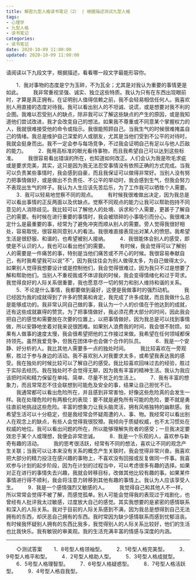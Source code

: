 ```yaml
---
title: 解密九型人格读书笔记（2） | 根据描述测试九型人格
tags:
- 心理学
- 九型人格
- 读书笔记
categories:
- 读书笔记
date: 2020-10-09 11:00:00
updated: 2020-10-09 11:00:00
---
```


请阅读以下九段文字，根据描述，看看哪一段文字最能形容你。


　　1．我对事物的态度是宁为玉碎，不为瓦全；尤其是对我认为重要的事情更是如此。
　　我非常重视坚强、诚实、独立这些特质。我认为只有在东西出现眼前时，才算是真正拥有。在证明别人值得信赖之前，我不会轻易相信任何人。我喜欢别人用直接的态度对待我。我可以看出别人的不坦诚、说谎，或是想要对我不利的企图。我难以忍受别人的缺点，除非我可以了解这些缺点的产生的原因，或是我知道他们尝试改进，我才会改变自己的想法。如果我不尊重或不同意某个掌握权力的人，我就很难接受他的命令或指示。我很能照顾自己。当我生气的时候很难掩盖自己的情绪。我总是维护自己深爱的人或朋友，尤其是当他们受到不公平的对待时，我就会挺身而出。我不一定会参与每场竞争，不过我会证明自己有足以与他人匹敌的能力。<!-- more -->
　　2．我用高标准的眼光看待事物，而且我希望自己可以达到这些标准。
　　我很容易看出错误的所在，也知道如何改正。人们会认为我是吹毛求疵或是要求完美，其实，这只是因为我无法忍受事情没有依照正确的方式完成。当我可以负责某些事情时，我会感到自豪，而且我保证可以做得非常好。当别人没有努力把事情做好，或是做出不负责任、不公平的举动时，我会感到生气，但我会努力不表现出生气的样子。我认为人生应该先苦后乐，为了工作我可以牺牲个人需要。
　　3．我可以轻易地觉察不同的观点。
　　有时候我很难做出决定，因为我总是可以看出事情的正反两面以及优缺点。觉察不同观点的能力让我可以帮助抱持不同意见的人消除歧见。我比较可以了解他人的处境、诉求和个人需要，更甚于了解自己的需要。有时候在进行重要的事情时，我会被琐碎的小事吸引而分心。我很难决定什么是最重要的事，经常为了避免冲突而顺从别人的需要。旁人觉得我很好相处，容易取悦，很容易同意别人的看法。我很难直接表现出对某人的愤怒。我希望生活是很舒服、和谐的，也希望被别人接纳。
　　4．我很能体会别人的感受，即使是不认识的人，我也可以看出他们的需要。
　　有时候，我会觉得可以了解别人的需要是一件痛苦的事，特别是当他们痛苦或不开心的时候。我很容易奉献自己，有时我希望我可以说“不”，因为我往往会为别人做得太多，为自己做得太少。如果别人觉得我想要设计或是控制他们，我会觉得很难过，因为我只不过是想要了解和帮助他们。当别人不重视我或不体谅我的时候，我会变得情绪化和过于苛求。我觉得良好的人际关系很重要，我也愿意尽一切的努力和别人维持和谐的关系。
　　5．不论是什么事情，我都要做到最好，这便是我做事时的强烈动机。
　　我已经因为我的成就得到了许多的赞美和肯定，我完成了许多成就，而且我做什么总是能够成功的。我非常认同自己做的事，我认为一个人的价值在于他达到的成就，还有这些成就赢得的赞赏。为了把事情做好，我必须花费大部分的时间，因此我会把自己的感觉和需要放在次要的位置上，以把事情做好。因为我总是可以找到事情做，所以安静地坐着对我来说很困难。如果别人浪费我的时间，我会很不耐烦。如果有人做事的速度太慢，我会很希望把他的工作接过来做。我希望在任何领域都保持领先。虽然我爱竞争，但我在团体中也会做个合作的队员。
　　6．我是一个安静、好分析的人。我比其他人需要多一点的独处时间。
　　我比较喜欢在一旁观察，胜过于参与身边的活动。我不喜欢别人对我要求太多，或希望我表达我的感受。我在独处的时候比较可以了解自己的感受。我比较喜欢回味过去的经验，胜过于实际去经历。我在独处时不会觉得无聊，因为我有丰富的精神生活。我认为我应该把时间和精力保留在单纯、简单、尽量不贫乏的生活上。
　　7．我有丰富的想象力，而且常常忍不住会联想到可能危及安全的事，结果让自己担忧不已。
　　我通常都可以看出危险所在，并且感到非常害怕，好像这些危险真的会发生一样。我在处理危险时有两极化的表现：要不就是避免所有可能的危险，要不就是勇往直前地挑战这些危险。丰富的想象力让我头脑灵活，拥有风格独特的幽默感。我希望生活可以十分稳定，但是我经常会怀疑周遭的人、事、物。我经常可以看出别人在观念上的缺点，有些人会觉得我很狡猾。我倾向于质疑权威，也不太习惯处在权威的地位。我可以看出问题的所在，所以能够理解失败者的感受；一旦我决定要效忠于某个人或理想，我便会非常忠诚。
　　8．我是一个乐观的人，喜欢参与新奇有趣的活动。
　　我的思考很活跃，经常有不同的想法，喜欢让不同的观念产生关联；当我可以让本来没有关系的概念产生关联时，我会觉得非常兴奋。我喜欢把大部分的精力投注在感兴趣的事物上，不喜欢没有回报或反复做同一件事。我喜欢参与计划的起步阶段，因为在计划的过程当中，可以考虑很多有趣的选择。如果对正在进行的事情失去兴趣，我就会转移目标，改做其他比较有趣的事。如果某件事情进行得不顺利，我会将注意力转移到其他有趣的事情上。我认为人应该享受人生。
　　9．我是一个感情强烈又敏感的人。
　　我觉得自己和其他人不一样，所以常常会觉得不被了解，而感觉孤单。别人可能会觉得我的表现过于戏剧化，也曾经有人批评我太过敏感，过度放大自己的感觉。其实我想要的是紧密的感情联系和深入的人际关系。我对于目前的人际关系感到不满，因为我总是想得到自己无法拥有的东西，却厌恶自己拥有的东西。我时常因为缺少感情联系而感到忧郁沮丧。有时候我怀疑别人拥有的东西比我多，我觉得别人的人际关系比较好，他们的生活也比我快乐。我有敏锐的审美观。我的生活充满丰富的情感与深度的内涵。

---

　　◇测试答案
　　1．8号型人格领袖型。
　　2．1号型人格完美型。
　　3．9号型人格平和型。
　　4．2号型人格助人型。
　　5．3号型人格成就型。
　　6．5号型人格理智型。
　　7．6号型人格疑惑型。
　　8．7号型人格活跃型。
　　9．4号型人格自我型。